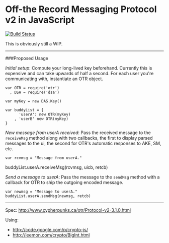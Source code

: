 Off-the Record Messaging Protocol v2 in JavaScript
==================================================

[![Build Status](https://secure.travis-ci.org/arlolra/otr.png?branch=master)](http://travis-ci.org/arlolra/otr)

This is obviously still a WIP.

---

###Proposed Usage

*Initial setup*: Compute your long-lived key beforehand. Currently this is
expensive and can take upwards of half a second. For each user you're
communicating with, instantiate an OTR object.

	var OTR = require('otr')
	  , DSA = require('dsa')

	var myKey = new DAS.Key()

	var buddyList = {
		  'userA': new OTR(myKey)
		, 'userB' new OTR(myKey)
	}

*New message from userA received*: Pass the received message to the `receiveMsg`
method along with two callbacks, the first to display parsed messages to the ui,
the second for OTR's automatic responses to AKE, SM, etc.

	var rcvmsg = "Message from userA."
  buddyList.userA.receiveMsg(rcvmsg, uicb, retcb)

*Send a message to userA*: Pass the message to the `sendMsg` method with a
callback for OTR to ship the outgoing encoded message.

	var newmsg = "Message to userA."
	buddyList.userA.sendMsg(newmsg, retcb)

---

Spec: http://www.cypherpunks.ca/otr/Protocol-v2-3.1.0.html

Using:

- http://code.google.com/p/crypto-js/
- http://leemon.com/crypto/BigInt.html